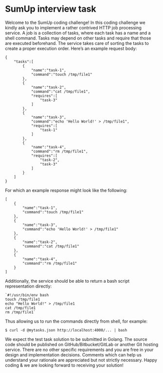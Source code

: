 # SumUp interview task

Welcome to the SumUp coding challenge!
In this coding challenge we kindly ask you to implement a rather contrived HTTP job processing
service.
A job is a collection of tasks, where each task has a name and a shell command. Tasks may
depend on other tasks and require that those are executed beforehand. The service takes care
of sorting the tasks to create a proper execution order.
Here’s an example request body:

    {
        "tasks":[
            {
                "name":"task-1",
                "command":"touch /tmp/file1"
            },
            {
                "name":"task-2",
                "command":"cat /tmp/file1",
                "requires":[
                    "task-3"
                ]
            },
            {
                "name":"task-3",
                "command":"echo 'Hello World!' > /tmp/file1",
                "requires":[
                    "task-1"
                ]
            },
            {
                "name":"task-4",
                "command":"rm /tmp/file1",
                "requires":[
                    "task-2",
                    "task-3"
                ]
            }
        ]
    }


For which an example response might look like the following:

    [
        {
            "name":"task-1",
            "command":"touch /tmp/file1"
        },
        {
            "name":"task-3",
            "command":"echo 'Hello World!' > /tmp/file1"
        },
        {
            "name":"task-2",
            "command":"cat /tmp/file1"
        },
        {
            "name":"task-4",
            "command":"rm /tmp/file1"
        }
    ]

Additionally, the service should be able to return a bash script representation directly:

    `#!/usr/bin/env bash
    touch /tmp/file1
    echo "Hello World!" > /tmp/file1
    cat /tmp/file1
    rm /tmp/file1`

Thus allowing us to run the commands directly from shell, for example:

`$ curl -d @mytasks.json http://localhost:4000/... | bash`

We expect the test task solution to be submitted in Golang. The source code should be
published on GitHub/Bitbucket/GitLab or another Git hosting service. There are no other specific
requirements and you are free in your design and implementation decisions. Comments which
can help us understand your rationale are appreciated but not strictly necessary.
Happy coding & we are looking forward to receiving your solution!